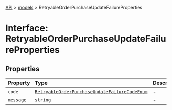[API](../../index.md) > [models](../index.md) > RetryableOrderPurchaseUpdateFailureProperties

# Interface: RetryableOrderPurchaseUpdateFailureProperties

## Properties

| Property | Type | Description | Source |
| :------ | :------ | :------ | :------ |
| `code` | [`RetryableOrderPurchaseUpdateFailureCodeEnum`](../type-aliases/RetryableOrderPurchaseUpdateFailureCodeEnum.md) | - | models/RetryableOrderPurchaseUpdateFailure.ts:61 |
| `message` | `string` | - | models/RetryableOrderPurchaseUpdateFailure.ts:62 |
